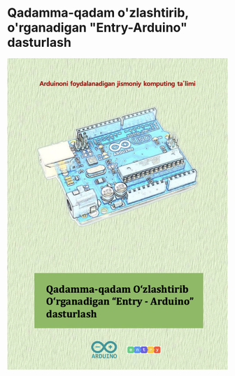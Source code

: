 # Qadamma-qadam o'zlashtirib, o'rganadigan "Entry-Arduino" dasturlash

![](.gitbook/assets/image%20%285%29.png)

